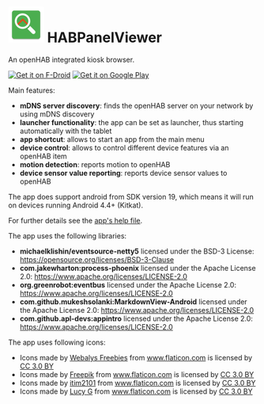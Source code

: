 # <img alt="Logo" src="app/src/main/res/mipmap-hdpi/ic_launcher.png" border="0"> HABPanelViewer

An openHAB integrated kiosk browser.

[<img src="https://f-droid.org/badge/get-it-on.png"
      alt="Get it on F-Droid"
      height="90">](https://f-droid.org/packages/de.vier_bier.habpanelviewer/)
[<img src="https://play.google.com/intl/en_us/badges/images/generic/en-play-badge.png"
      alt="Get it on Google Play"
      height="90">](https://play.google.com/store/apps/details?id=de.vier_bier.habpanelviewer)

Main features:
- **mDNS server discovery**: finds the openHAB server on your network by using mDNS discovery
- **launcher functionality**: the app can be set as launcher, thus starting automatically with the tablet
- **app shortcut**: allows to start an app from the main menu
- **device control**: allows to control different device features via an openHAB item
- **motion detection**: reports motion to openHAB
- **device sensor value reporting**: reports device sensor values to openHAB

The app does support android from SDK version 19, which means it will run on devices running Android 4.4+ (Kitkat).

For further details see the <a href="app/src/main/assets/help.md">app's help file</a>.

The app uses the following libraries:
- **michaelklishin/eventsource-netty5** licensed under the BSD-3 License: https://opensource.org/licenses/BSD-3-Clause
- **com.jakewharton:process-phoenix** licensed under the Apache License 2.0: https://www.apache.org/licenses/LICENSE-2.0
- **org.greenrobot:eventbus** licensed under the Apache License 2.0: https://www.apache.org/licenses/LICENSE-2.0
- **com.github.mukeshsolanki:MarkdownView-Android** licensed under the Apache License 2.0: https://www.apache.org/licenses/LICENSE-2.0
- **com.github.apl-devs:appintro** licensed under the Apache License 2.0: https://www.apache.org/licenses/LICENSE-2.0

The app uses following icons:
- Icons made by <a href="https://www.flaticon.com/authors/webalys-freebies" title="Webalys Freebies">Webalys Freebies</a> from <a href="https://www.flaticon.com/" title="Flaticon">www.flaticon.com</a> is licensed by <a href="http://creativecommons.org/licenses/by/3.0/" title="Creative Commons BY 3.0" target="_blank">CC 3.0 BY</a>
- Icons made by <a href="http://www.freepik.com" title="Freepik">Freepik</a> from <a href="https://www.flaticon.com/" title="Flaticon">www.flaticon.com</a> is licensed by <a href="http://creativecommons.org/licenses/by/3.0/" title="Creative Commons BY 3.0" target="_blank">CC 3.0 BY</a>
- Icons made by <a href="https://www.flaticon.com/authors/itim2101" title="itim2101">itim2101</a> from <a href="https://www.flaticon.com/" title="Flaticon">www.flaticon.com</a> is licensed by <a href="http://creativecommons.org/licenses/by/3.0/" title="Creative Commons BY 3.0" target="_blank">CC 3.0 BY</a>
- Icons made by <a href="https://www.flaticon.com/authors/lucy-g" title="Lucy G">Lucy G</a> from <a href="https://www.flaticon.com/" title="Flaticon">www.flaticon.com</a> is licensed by <a href="http://creativecommons.org/licenses/by/3.0/" title="Creative Commons BY 3.0" target="_blank">CC 3.0 BY</a>
